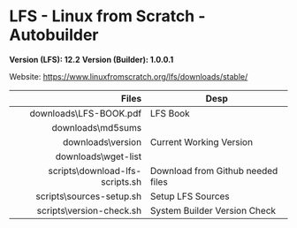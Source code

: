 # LFS - Linux from Scratch - Autobuilder

**Version (LFS): 12.2**
**Version (Builder): 1.0.0.1**

Website: https://www.linuxfromscratch.org/lfs/downloads/stable/

| Files | Desp |
| -----:|------|
| downloads\LFS-BOOK.pdf| LFS Book|
| downloads\md5sums| |
| downloads\version| Current Working Version|
| downloads\wget-list| |
| scripts\download-lfs-scripts.sh| Download from Github needed files|
| scripts\sources-setup.sh| Setup LFS Sources|
| scripts\version-check.sh| System Builder Version Check|
